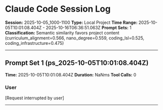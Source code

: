 # Claude Code Session Log

**Session:** 2025-10-05_1000-1100
**Type:** Local Project
**Time Range:** 2025-10-05T10:01:08.404Z - 2025-10-16T06:36:51.063Z
**Prompt Sets:** 1
**Classification:** Semantic similarity favors project content (curriculum_alignment=0.566, nano_degree=0.559, coding_lsl=0.525, coding_infrastructure=0.475)

---

<a name="ps_2025-10-05T10:01:08.404Z"></a>
## Prompt Set 1 (ps_2025-10-05T10:01:08.404Z)

**Time:** 2025-10-05T10:01:08.404Z
**Duration:** NaNms
**Tool Calls:** 0

### User

[Request interrupted by user]

---

